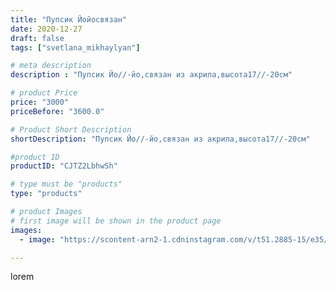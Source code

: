 ```yaml
---
title: "Пупсик Йойосвязан"
date: 2020-12-27
draft: false
tags: ["svetlana_mikhaylyan"]

# meta description
description : "Пупсик Йо//-йо,связан из акрила,высота17//-20см"

# product Price
price: "3000"
priceBefore: "3600.0"

# Product Short Description
shortDescription: "Пупсик Йо//-йо,связан из акрила,высота17//-20см"

#product ID
productID: "CJTZ2LbhwSh"

# type must be "products"
type: "products"

# product Images
# first image will be shown in the product page
images:
  - image: "https://scontent-arn2-1.cdninstagram.com/v/t51.2885-15/e35/132831581_3804107386314366_7726946268485076591_n.jpg?se=7&tp=1&_nc_ht=scontent-arn2-1.cdninstagram.com&_nc_cat=106&_nc_ohc=SwjNerNOhvwAX_YUfFL&ccb=7-4&oh=2c206264bb93c318bb95872a019b9d6a&oe=6084187E&_nc_sid=86f79a&ig_cache_key=MjQ3MzQzNDI5NDY0NDA0OTA1Nw%3D%3D.2-ccb7-4"

---
```

lorem
